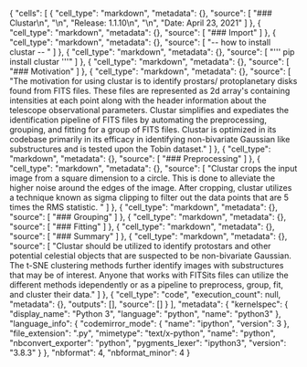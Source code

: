 {
 "cells": [
  {
   "cell_type": "markdown",
   "metadata": {},
   "source": [
    "### Clustar\n",
    "\n",
    "Release: 1.1.10\n",
    "\n",
    "Date: April 23, 2021"
   ]
  },
  {
   "cell_type": "markdown",
   "metadata": {},
   "source": [
    "### Import"
   ]
  },
  {
   "cell_type": "markdown",
   "metadata": {},
   "source": [
    "-- how to install clustar -- "
   ]
  },
  {
   "cell_type": "markdown",
   "metadata": {},
   "source": [
    "''' pip install clustar '''"
   ]
  },
  {
   "cell_type": "markdown",
   "metadata": {},
   "source": [
    "### Motivation"
   ]
  },
  {
   "cell_type": "markdown",
   "metadata": {},
   "source": [
    "The motivation for using clustar is to identify prostars/ protoplanetary disks found from FITS files. These files are represented as 2d array's containing intensities at each point along with the header information about the telescope observational parameters. Clustar simplifies and expediates the identification pipeline of FITS files by automating the preprocessing, grouping, and fitting for a group of FITS files. Clustar is optimized in its codebase primarily in its efficacy in identifying non-bivariate Gaussian like substructures and is tested upon the Tobin dataset."
   ]
  },
  {
   "cell_type": "markdown",
   "metadata": {},
   "source": [
    "### Preprocessing"
   ]
  },
  {
   "cell_type": "markdown",
   "metadata": {},
   "source": [
    "Clustar crops the input image from a square dimension to a circle. This is done to alleviate the higher noise around the edges of the image. After cropping, clustar utilizes a technique known as sigma clipping to filter out the data points that are 5 times the RMS statistic. "
   ]
  },
  {
   "cell_type": "markdown",
   "metadata": {},
   "source": [
    "### Grouping"
   ]
  },
  {
   "cell_type": "markdown",
   "metadata": {},
   "source": [
    "### Fitting"
   ]
  },
  {
   "cell_type": "markdown",
   "metadata": {},
   "source": [
    "### Summary"
   ]
  },
  {
   "cell_type": "markdown",
   "metadata": {},
   "source": [
    "Clustar should be utilized to identify protostars and other potential celestial objects that are suspected to be non-bivariate Gaussian. The t-SNE clustering methods further identify images with substructures that may be of interest. Anyone that works with FITSits files can utilize the different methods idependently or as a pipeline to preprocess, group, fit, and cluster their data."
   ]
  },
  {
   "cell_type": "code",
   "execution_count": null,
   "metadata": {},
   "outputs": [],
   "source": []
  }
 ],
 "metadata": {
  "kernelspec": {
   "display_name": "Python 3",
   "language": "python",
   "name": "python3"
  },
  "language_info": {
   "codemirror_mode": {
    "name": "ipython",
    "version": 3
   },
   "file_extension": ".py",
   "mimetype": "text/x-python",
   "name": "python",
   "nbconvert_exporter": "python",
   "pygments_lexer": "ipython3",
   "version": "3.8.3"
  }
 },
 "nbformat": 4,
 "nbformat_minor": 4
}
